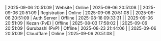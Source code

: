| 2025-09-06 20:51:09 | Website | Online | 2025-09-06 20:51:08 |
| 2025-09-06 20:51:09 | Registration | Online | 2025-09-06 20:51:08 |
| 2025-09-06 20:51:09 | Auth Server | Offline | 2025-08-18 09:33:31 |
| 2025-09-06 20:51:09 | Kezan (PvE) | Offline | 2025-08-03 17:58:02 |
| 2025-09-06 20:51:09 | Gurubashi (PvP) | Offline | 2025-08-23 21:44:06 |
| 2025-09-06 20:51:09 | Cloudflare | Online | 2025-09-06 20:51:08 |
